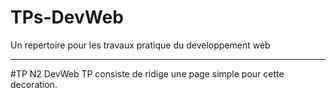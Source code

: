 # TPs-DevWeb
Un repertoire pour les travaux pratique du developpement web

--------------------------------------------------------------------

#TP N2 DevWeb
    TP consiste de ridige une page simple pour cette decoration.
